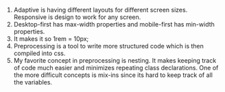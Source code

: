 1. Adaptive is having different layouts for different screen sizes. Responsive is design to work for any screen.
2. Desktop-first has max-width properties and mobile-first has min-width properties.
3. It makes it so 1rem = 10px;
4. Preprocessing is a tool to write more structured code which is then compiled into css.
5. My favorite concept in preprocessing is nesting. It makes keeping track of code much easier and minimizes repeating class declarations. One of the more difficult concepts is mix-ins since its hard to keep track of all the variables.